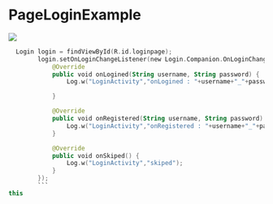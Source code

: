 # PageLoginExample


[![](https://jitpack.io/v/maliasgharm/PageLoginExample.svg)](https://jitpack.io/#maliasgharm/PageLoginExample)

```kotlin
  Login login = findViewById(R.id.loginpage);
        login.setOnLoginChangeListener(new Login.Companion.OnLoginChangeListener() {
            @Override
            public void onLogined(String username, String password) {
                Log.w("LoginActivity","onLogined : "+username+"_"+password);

            }

            @Override
            public void onRegistered(String username, String password) {
                Log.w("LoginActivity","onRegistered : "+username+"_"+password);
            }

            @Override
            public void onSkiped() {
                Log.w("LoginActivity","skiped");
            }
        });
        ```
this
